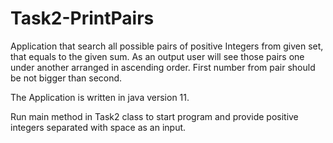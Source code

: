 # Task2-PrintPairs
Application that search all possible pairs of positive Integers from given set, that equals to the given sum. As an output user will see those pairs one under another 
arranged in ascending order. First number from pair should be not bigger than second.

The Application is written in java version 11.

Run main method in Task2 class to start program and provide positive integers separated with space as an input.
